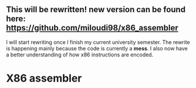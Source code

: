 ## This will be rewritten! new version can be found here: https://github.com/miloudi98/x86_assembler

I will start rewriting once I finish my current university semester.
The rewrite is happening mainly because the code is currently a **mess**. I also now have a better understanding of how
x86 instructions are encoded.



# X86 assembler
